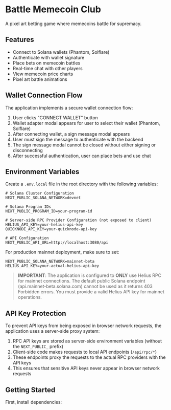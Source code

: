 # Battle Memecoin Club

A pixel art betting game where memecoins battle for supremacy.

## Features

- Connect to Solana wallets (Phantom, Solflare)
- Authenticate with wallet signature
- Place bets on memecoin battles
- Real-time chat with other players
- View memecoin price charts
- Pixel art battle animations

## Wallet Connection Flow

The application implements a secure wallet connection flow:

1. User clicks "CONNECT WALLET" button
2. Wallet adapter modal appears for user to select their wallet (Phantom, Solflare)
3. After connecting wallet, a sign message modal appears
4. User must sign the message to authenticate with the backend
5. The sign message modal cannot be closed without either signing or disconnecting
6. After successful authentication, user can place bets and use chat

## Environment Variables

Create a `.env.local` file in the root directory with the following variables:

```
# Solana Cluster Configuration
NEXT_PUBLIC_SOLANA_NETWORK=devnet

# Solana Program IDs
NEXT_PUBLIC_PROGRAM_ID=your-program-id

# Server-side RPC Provider Configuration (not exposed to client)
HELIUS_API_KEY=your-helius-api-key
QUICKNODE_API_KEY=your-quicknode-api-key

# API Configuration
NEXT_PUBLIC_API_URL=http://localhost:3080/api
```

For production mainnet deployment, make sure to set:
```
NEXT_PUBLIC_SOLANA_NETWORK=mainnet-beta
HELIUS_API_KEY=your-actual-helius-api-key
```

> **IMPORTANT**: The application is configured to **ONLY** use Helius RPC for mainnet connections. The default public Solana endpoint (api.mainnet-beta.solana.com) cannot be used as it returns 403 Forbidden errors. You must provide a valid Helius API key for mainnet operations.

## API Key Protection

To prevent API keys from being exposed in browser network requests, the application uses a server-side proxy system:

1. RPC API keys are stored as server-side environment variables (without the `NEXT_PUBLIC_` prefix)
2. Client-side code makes requests to local API endpoints (`/api/rpc/*`) 
3. These endpoints proxy the requests to the actual RPC providers with the API keys
4. This ensures that sensitive API keys never appear in browser network requests

## Getting Started

First, install dependencies:

```